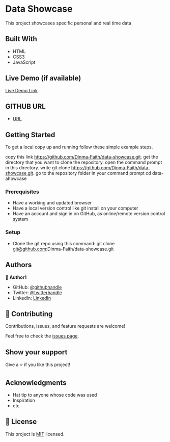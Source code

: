 # Data Showcase

This project showcases specific personal and real time data



## Built With

- HTML
- CSS3
- JavaScript

## Live Demo (if available)

[Live Demo Link](https://livedemo.com)

## GITHUB URL

- [URL](https://github.com/Dinma-Faith/data-showcase/tree/dev)

## Getting Started

To get a local copy up and running follow these simple example steps.

copy this link https://github.com/Dinma-Faith/data-showcase.git.
get the directory that you want to clone the repository.
open the command prompt in this directory.
write git clone https://github.com/Dinma-Faith/data-showcase.git.
go to the repository folder in your command prompt cd data-ahowcase


### Prerequisites

- Have a working and updated browser
- Have a local version control like git install on your computer
- Have an account and sign in on GitHub, as online/remote version control system

### Setup

- Clone the git repo using this command: git clone git@github.com:Dinma-Faith/data-showcase.git

## Authors

👤 **Author1**

- GitHub: [@githubhandle](https://github.com/Dinma-Faith)
- Twitter: [@twitterhandle](https://twitter.com/paul_dinma)
- LinkedIn: [LinkedIn](https://linkedin.com/in/chidinma-faith)

## 🤝 Contributing

Contributions, issues, and feature requests are welcome!

Feel free to check the [issues page](../../issues/).

## Show your support

Give a ⭐️ if you like this project!

## Acknowledgments

- Hat tip to anyone whose code was used
- Inspiration
- etc

## 📝 License

This project is [MIT](./MIT.md) licensed.
